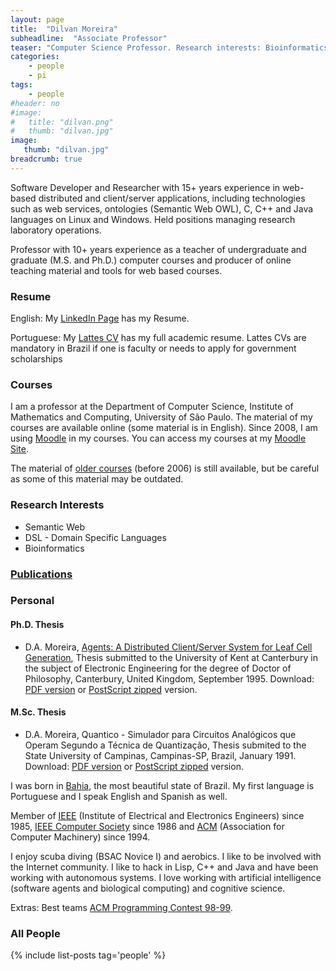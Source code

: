 ```yaml
---
layout: page
title:  "Dilvan Moreira"
subheadline:  "Associate Professor"
teaser: "Computer Science Professor. Research interests: Bioinformatics, Semantic Web and Distance Learning. Supervisor of Ph.D. and M.Sc. students. Experience in many academic research projects funded by Federal and State research agencies."
categories:
    - people
    - pi
tags:
    - people
#header: no
#image:
#   title: "dilvan.png"
#   thumb: "dilvan.jpg"
image:
   thumb: "dilvan.jpg"
breadcrumb: true
---
```


Software Developer and Researcher with 15+ years experience in web-based distributed and client/server applications, including technologies such as web services, ontologies (Semantic Web OWL), C, C++ and Java languages on Linux and Windows. Held positions managing research laboratory operations.

Professor with 10+ years experience as a teacher of undergraduate and graduate (M.S. and Ph.D.) computer courses and producer of online teaching material and tools for web based courses.

### Resume

English: My [LinkedIn Page](http://www.linkedin.com/in/dilvan) has my Resume.

Portuguese: My [Lattes CV](http://lattes.cnpq.br/6806241288652019) has my full academic resume. Lattes CVs are mandatory in Brazil if one is faculty or needs to apply for government scholarships

### Courses

I am a professor at the Department of Computer Science, Institute of Mathematics and Computing, University of São Paulo. The material of my courses are available online (some material is in English). Since 2008, I am using [Moodle](http://moodle.org) in my courses. You can access my courses at my [Moodle Site](http://java.icmc.usp.br/moodle).

The material of [older courses](/oldcourses/) (before 2006) is still available, but be careful as some of this material may be outdated.

### Research Interests

* Semantic Web
* DSL - Domain Specific Languages
* Bioinformatics

### [Publications](https://www.researchgate.net/profile/Dilvan_Moreira/publications)

### Personal

#### Ph.D. Thesis
* D.A. Moreira, [Agents: A Distributed Client/Server System for Leaf Cell Generation](/old/dilvan/thesis.phd/thesis.html), Thesis submitted to the University of Kent at Canterbury in the subject of Electronic Engineering for the degree of Doctor of Philosophy, Canterbury, United Kingdom, September 1995.
Download: [PDF version](/old/dilvan/thesis.phd/agents.pdf) or [PostScript zipped](/old/dilvan/thesis.phd/agents.ps.zip) version.

#### M.Sc. Thesis
* D.A. Moreira, Quantico - Simulador para Circuitos Analógicos que Operam Segundo a Técnica de Quantização, Thesis submited to the State University of Campinas, Campinas-SP, Brazil, January 1991.
Download: [PDF version](/old/dilvan/thesis.msc/quantico.pdf) or [PostScript zipped](/old/dilvan/thesis.msc/quantico.ps.zip) version.

I was born in [Bahia](https://en.wikipedia.org/wiki/Bahia), the most beautiful state of Brazil. My first language is Portuguese and I speak English and Spanish as well.

Member of [IEEE](http://www.ieee.org) (Institute of Electrical and Electronics Engineers) since 1985, [IEEE Computer Society](http://www.computer.org) since 1986 and [ACM](http://www.acm.org) (Association for Computer Machinery) since 1994.

I enjoy scuba diving (BSAC Novice I) and aerobics. I like to be involved with the Internet community. I like to hack in Lisp, C++ and Java and have been working with autonomous systems. I love working with artificial intelligence (software agents and biological computing) and cognitive science.

Extras: Best teams [ACM Programming Contest 98-99](/old/dilvan/acm_contest).

### All People

{% include list-posts tag='people' %}

